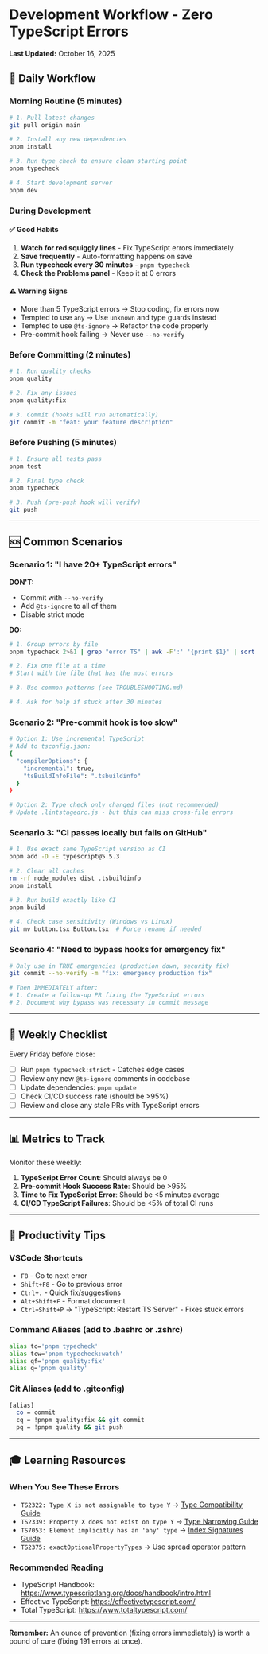 # Development Workflow - Zero TypeScript Errors

**Last Updated:** October 16, 2025

## 📅 Daily Workflow

### Morning Routine (5 minutes)
```bash
# 1. Pull latest changes
git pull origin main

# 2. Install any new dependencies
pnpm install

# 3. Run type check to ensure clean starting point
pnpm typecheck

# 4. Start development server
pnpm dev
```

### During Development

#### ✅ Good Habits
1. **Watch for red squiggly lines** - Fix TypeScript errors immediately
2. **Save frequently** - Auto-formatting happens on save
3. **Run typecheck every 30 minutes** - `pnpm typecheck`
4. **Check the Problems panel** - Keep it at 0 errors

#### ⚠️ Warning Signs
- More than 5 TypeScript errors → Stop coding, fix errors now
- Tempted to use `any` → Use `unknown` and type guards instead
- Tempted to use `@ts-ignore` → Refactor the code properly
- Pre-commit hook failing → Never use `--no-verify`

### Before Committing (2 minutes)
```bash
# 1. Run quality checks
pnpm quality

# 2. Fix any issues
pnpm quality:fix

# 3. Commit (hooks will run automatically)
git commit -m "feat: your feature description"
```

### Before Pushing (5 minutes)
```bash
# 1. Ensure all tests pass
pnpm test

# 2. Final type check
pnpm typecheck

# 3. Push (pre-push hook will verify)
git push
```

---

## 🆘 Common Scenarios

### Scenario 1: "I have 20+ TypeScript errors"

**DON'T:**
- Commit with `--no-verify`
- Add `@ts-ignore` to all of them
- Disable strict mode

**DO:**
```bash
# 1. Group errors by file
pnpm typecheck 2>&1 | grep "error TS" | awk -F':' '{print $1}' | sort | uniq -c

# 2. Fix one file at a time
# Start with the file that has the most errors

# 3. Use common patterns (see TROUBLESHOOTING.md)

# 4. Ask for help if stuck after 30 minutes
```

### Scenario 2: "Pre-commit hook is too slow"

```bash
# Option 1: Use incremental TypeScript
# Add to tsconfig.json:
{
  "compilerOptions": {
    "incremental": true,
    "tsBuildInfoFile": ".tsbuildinfo"
  }
}

# Option 2: Type check only changed files (not recommended)
# Update .lintstagedrc.js - but this can miss cross-file errors
```

### Scenario 3: "CI passes locally but fails on GitHub"

```bash
# 1. Use exact same TypeScript version as CI
pnpm add -D -E typescript@5.5.3

# 2. Clear all caches
rm -rf node_modules dist .tsbuildinfo
pnpm install

# 3. Run build exactly like CI
pnpm build

# 4. Check case sensitivity (Windows vs Linux)
git mv button.tsx Button.tsx  # Force rename if needed
```

### Scenario 4: "Need to bypass hooks for emergency fix"

```bash
# Only use in TRUE emergencies (production down, security fix)
git commit --no-verify -m "fix: emergency production fix"

# Then IMMEDIATELY after:
# 1. Create a follow-up PR fixing the TypeScript errors
# 2. Document why bypass was necessary in commit message
```

---

## 🎯 Weekly Checklist

Every Friday before close:
- [ ] Run `pnpm typecheck:strict` - Catches edge cases
- [ ] Review any new `@ts-ignore` comments in codebase
- [ ] Update dependencies: `pnpm update`
- [ ] Check CI/CD success rate (should be >95%)
- [ ] Review and close any stale PRs with TypeScript errors

---

## 📊 Metrics to Track

Monitor these weekly:
1. **TypeScript Error Count**: Should always be 0
2. **Pre-commit Hook Success Rate**: Should be >95%
3. **Time to Fix TypeScript Error**: Should be <5 minutes average
4. **CI/CD TypeScript Failures**: Should be <5% of total CI runs

---

## 🚀 Productivity Tips

### VSCode Shortcuts
- `F8` - Go to next error
- `Shift+F8` - Go to previous error
- `Ctrl+.` - Quick fix/suggestions
- `Alt+Shift+F` - Format document
- `Ctrl+Shift+P` → "TypeScript: Restart TS Server" - Fixes stuck errors

### Command Aliases (add to .bashrc or .zshrc)
```bash
alias tc='pnpm typecheck'
alias tcw='pnpm typecheck:watch'
alias qf='pnpm quality:fix'
alias q='pnpm quality'
```

### Git Aliases (add to .gitconfig)
```bash
[alias]
  co = commit
  cq = !pnpm quality:fix && git commit
  pq = !pnpm quality && git push
```

---

## 🎓 Learning Resources

### When You See These Errors
- `TS2322: Type X is not assignable to type Y` → [Type Compatibility Guide](link)
- `TS2339: Property X does not exist on type Y` → [Type Narrowing Guide](link)
- `TS7053: Element implicitly has an 'any' type` → [Index Signatures Guide](link)
- `TS2375: exactOptionalPropertyTypes` → Use spread operator pattern

### Recommended Reading
- TypeScript Handbook: https://www.typescriptlang.org/docs/handbook/intro.html
- Effective TypeScript: https://effectivetypescript.com/
- Total TypeScript: https://www.totaltypescript.com/

---

**Remember:** An ounce of prevention (fixing errors immediately) is worth a pound of cure (fixing 191 errors at once).
